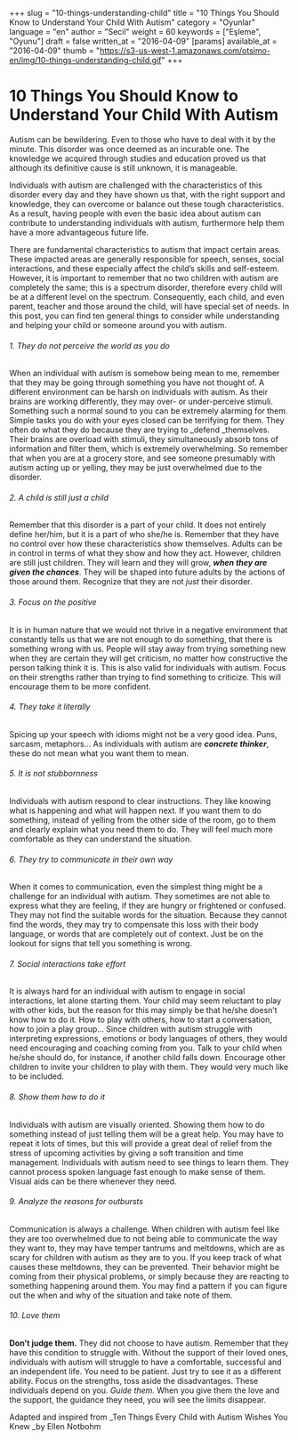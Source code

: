 +++
slug = "10-things-understanding-child"
title = "10 Things You Should Know to Understand Your Child With Autism"
category = "Oyunlar"
language = "en"
author = "Secil"
weight = 60
keywords = ["Eşleme", "Oyunu"]
draft = false
written_at = "2016-04-09"
[params]
available_at = "2016-04-09"
thumb = "https://s3-us-west-1.amazonaws.com/otsimo-en/img/10-things-understanding-child.gif"
+++


# 10 Things You Should Know to Understand Your Child With Autism

Autism can be bewildering. Even to those who have to deal with it by the minute. This disorder was once deemed as an incurable one. The knowledge we acquired through studies and education proved us that although its definitive cause is still unknown, it is manageable.

Individuals with autism are challenged with the characteristics of this disorder every day and they have shown us that, with the right support and knowledge, they can overcome or balance out these tough characteristics. As a result, having people with even the basic idea about autism can contribute to understanding individuals with autism, furthermore help them have a more advantageous future life.

There are fundamental characteristics to autism that impact certain areas. These impacted areas are generally responsible for speech, senses, social interactions, and these especially affect the child’s skills and self-esteem. However, it is important to remember that no two children with autism are completely the same; this is a spectrum disorder, therefore every child will be at a different level on the spectrum. Consequently, each child, and even parent, teacher and those around the child, will have special set of needs. In this post, you can find ten general things to consider while understanding and helping your child or someone around you with autism.

###### 1\. They do not perceive the world as you do

When an individual with autism is somehow being mean to me, remember that they may be going through something you have not thought of. A different environment can be harsh on individuals with autism. As their brains are working differently, they may over- or under-perceive stimuli. Something such a normal sound to you can be extremely alarming for them. Simple tasks you do with your eyes closed can be terrifying for them. They often do what they do because they are trying to _defend _themselves. Their brains are overload with stimuli, they simultaneously absorb tons of information and filter them, which is extremely overwhelming. So remember that when you are at a grocery store, and see someone presumably with autism acting up or yelling, they may be just overwhelmed due to the disorder.

###### 2\. A child is still just a child

Remember that this disorder is a part of your child. It does not entirely define her/him, but it is a part of who she/he is. Remember that they have no control over how these characteristics show themselves. Adults can be in control in terms of what they show and how they act. However, children are still just children. They will learn and they will grow, **_when they are given the chances_**. They will be shaped into future adults by the actions of those around them. Recognize that they are not _just_ their disorder.

###### 3\. Focus on the positive

It is in human nature that we would not thrive in a negative environment that constantly tells us that we are not enough to do something, that there is something wrong with us. People will stay away from trying something new when they are certain they will get criticism, no matter how constructive the person talking think it is. This is also valid for individuals with autism. Focus on their strengths rather than trying to find something to criticize. This will encourage them to be more confident.

###### 4\. They take it literally

Spicing up your speech with idioms might not be a very good idea. Puns, sarcasm, metaphors… As individuals with autism are _**concrete thinker**_, these do not mean what you want them to mean.


###### 5\. It is not stubbornness

Individuals with autism respond to clear instructions. They like knowing what is happening and what will happen next. If you want them to do something, instead of yelling from the other side of the room, go to them and clearly explain what you need them to do. They will feel much more comfortable as they can understand the situation.

###### 6\. They try to communicate in their own way

When it comes to communication, even the simplest thing might be a challenge for an individual with autism. They sometimes are not able to express what they are feeling, if they are hungry or frightened or confused. They may not find the suitable words for the situation. Because they cannot find the words, they may try to compensate this loss with their body language, or words that are completely out of context. Just be on the lookout for signs that tell you something is wrong.

###### 7\. Social interactions take effort

It is always hard for an individual with autism to engage in social interactions, let alone starting them. Your child may seem reluctant to play with other kids, but the reason for this may simply be that he/she doesn’t know how to do it. How to play with others, how to start a conversation, how to join a play group… Since children with autism struggle with interpreting expressions, emotions or body languages of others, they would need encouraging and coaching coming from you. Talk to your child when he/she should do, for instance, if another child falls down. Encourage other children to invite your children to play with them. They would very much like to be included.

###### 8\. Show them how to do it

Individuals with autism are visually oriented. Showing them how to do something instead of just telling them will be a great help. You may have to repeat it lots of times, but this will provide a great deal of relief from the stress of upcoming activities by giving a soft transition and time management. Individuals with autism need to see things to learn them. They cannot process spoken language fast enough to make sense of them. Visual aids can be there whenever they need.

###### 9\. Analyze the reasons for outbursts

Communication is always a challenge. When children with autism feel like they are too overwhelmed due to not being able to communicate the way they want to, they may have temper tantrums and meltdowns, which are as scary for children with autism as they are to you. If you keep track of what causes these meltdowns, they can be prevented. Their behavior might be coming from their physical problems, or simply because they are reacting to something happening around them. You may find a pattern if you can figure out the when and why of the situation and take note of them.

###### 10\. Love them

**Don’t judge them.** They did not choose to have autism. Remember that they have this condition to struggle with. Without the support of their loved ones, individuals with autism will struggle to have a comfortable, successful and an independent life. You need to be patient. Just try to see it as a different ability. Focus on the strengths, toss aside the disadvantages. These individuals depend on you. _Guide them._ When you give them the love and the support, the guidance they need, you will see the limits disappear.

Adapted and inspired from _Ten Things Every Child with Autism Wishes You Knew _by Ellen Notbohm
